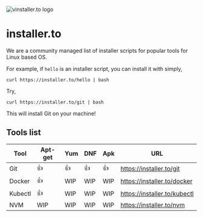 
![vinstaller.to logo](https://raw.githubusercontent.com/leopardslab/installer.to/master/public/branding/assets/png/primary%20logo%20-%20colored.png)

# installer.to

We are a community managed list of installer scripts for popular tools for Linux based OS.

For example, if `hello` is an installer script, you can install it with simply,

```
curl https://installer.to/hello | bash
```

Try, 
```
curl https://installer.to/git | bash
```

This will install Git on your machine!

## Tools list

| Tool    	| Apt-get 	| Yum 	| DNF 	| Apk   | URL |
|---------	|---------	|-----	|-----	|-----	| --------|
| Git     	| 👍  	    | 👍  	| 👍	  | 👍	  |  https://installer.to/git  |
| Docker  	| 👍      	| WIP 	| WIP 	| WIP 	| https://installer.to/docker  |
| Kubectl 	| 👍       	| WIP 	| WIP 	| WIP  	| https://installer.to/kubectl |
| NVM     	| WIP       | WIP 	| WIP 	| WIP  	| https://installer.to/nvm |

